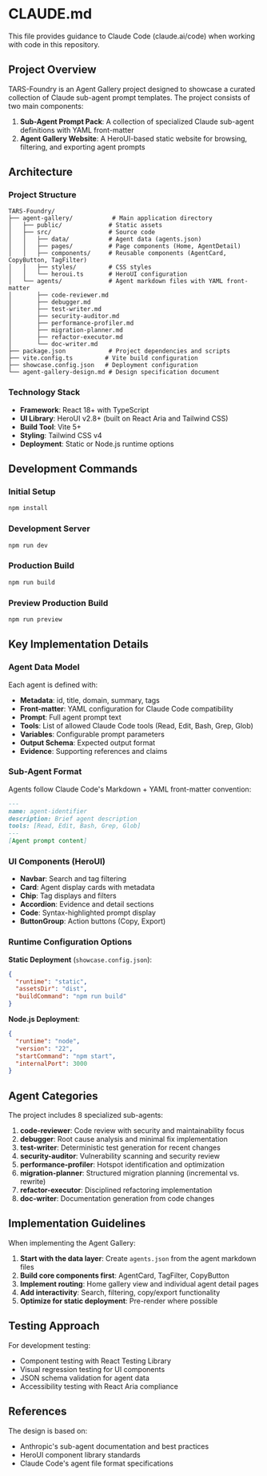 # CLAUDE.md

This file provides guidance to Claude Code (claude.ai/code) when working with code in this repository.

## Project Overview

TARS-Foundry is an Agent Gallery project designed to showcase a curated collection of Claude sub-agent prompt templates. The project consists of two main components:

1. **Sub-Agent Prompt Pack**: A collection of specialized Claude sub-agent definitions with YAML front-matter
2. **Agent Gallery Website**: A HeroUI-based static website for browsing, filtering, and exporting agent prompts

## Architecture

### Project Structure
```
TARS-Foundry/
├── agent-gallery/           # Main application directory
│   ├── public/             # Static assets
│   ├── src/                # Source code
│   │   ├── data/           # Agent data (agents.json)
│   │   ├── pages/          # Page components (Home, AgentDetail)
│   │   ├── components/     # Reusable components (AgentCard, CopyButton, TagFilter)
│   │   ├── styles/         # CSS styles
│   │   └── heroui.ts       # HeroUI configuration
│   └── agents/             # Agent markdown files with YAML front-matter
│       ├── code-reviewer.md
│       ├── debugger.md
│       ├── test-writer.md
│       ├── security-auditor.md
│       ├── performance-profiler.md
│       ├── migration-planner.md
│       ├── refactor-executor.md
│       └── doc-writer.md
├── package.json            # Project dependencies and scripts
├── vite.config.ts         # Vite build configuration
├── showcase.config.json   # Deployment configuration
└── agent-gallery-design.md # Design specification document
```

### Technology Stack
- **Framework**: React 18+ with TypeScript
- **UI Library**: HeroUI v2.8+ (built on React Aria and Tailwind CSS)
- **Build Tool**: Vite 5+
- **Styling**: Tailwind CSS v4
- **Deployment**: Static or Node.js runtime options

## Development Commands

### Initial Setup
```bash
npm install
```

### Development Server
```bash
npm run dev
```

### Production Build
```bash
npm run build
```

### Preview Production Build
```bash
npm run preview
```

## Key Implementation Details

### Agent Data Model
Each agent is defined with:
- **Metadata**: id, title, domain, summary, tags
- **Front-matter**: YAML configuration for Claude Code compatibility
- **Prompt**: Full agent prompt text
- **Tools**: List of allowed Claude Code tools (Read, Edit, Bash, Grep, Glob)
- **Variables**: Configurable prompt parameters
- **Output Schema**: Expected output format
- **Evidence**: Supporting references and claims

### Sub-Agent Format
Agents follow Claude Code's Markdown + YAML front-matter convention:
```markdown
---
name: agent-identifier
description: Brief agent description
tools: [Read, Edit, Bash, Grep, Glob]
---
[Agent prompt content]
```

### UI Components (HeroUI)
- **Navbar**: Search and tag filtering
- **Card**: Agent display cards with metadata
- **Chip**: Tag displays and filters
- **Accordion**: Evidence and detail sections
- **Code**: Syntax-highlighted prompt display
- **ButtonGroup**: Action buttons (Copy, Export)

### Runtime Configuration Options

**Static Deployment** (`showcase.config.json`):
```json
{
  "runtime": "static",
  "assetsDir": "dist",
  "buildCommand": "npm run build"
}
```

**Node.js Deployment**:
```json
{
  "runtime": "node",
  "version": "22",
  "startCommand": "npm start",
  "internalPort": 3000
}
```

## Agent Categories

The project includes 8 specialized sub-agents:

1. **code-reviewer**: Code review with security and maintainability focus
2. **debugger**: Root cause analysis and minimal fix implementation
3. **test-writer**: Deterministic test generation for recent changes
4. **security-auditor**: Vulnerability scanning and security review
5. **performance-profiler**: Hotspot identification and optimization
6. **migration-planner**: Structured migration planning (incremental vs. rewrite)
7. **refactor-executor**: Disciplined refactoring implementation
8. **doc-writer**: Documentation generation from code changes

## Implementation Guidelines

When implementing the Agent Gallery:

1. **Start with the data layer**: Create `agents.json` from the agent markdown files
2. **Build core components first**: AgentCard, TagFilter, CopyButton
3. **Implement routing**: Home gallery view and individual agent detail pages
4. **Add interactivity**: Search, filtering, copy/export functionality
5. **Optimize for static deployment**: Pre-render where possible

## Testing Approach

For development testing:
- Component testing with React Testing Library
- Visual regression testing for UI components
- JSON schema validation for agent data
- Accessibility testing with React Aria compliance

## References

The design is based on:
- Anthropic's sub-agent documentation and best practices
- HeroUI component library standards
- Claude Code's agent file format specifications
